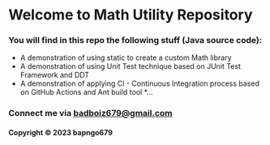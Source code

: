 # Welcome to Math Utility Repository
### You will find in this repo the following stuff (Java source code):

* A demonstration of using static to create a custom Math library
* A demonstration of using Unit Test technique based on JUnit Test Framework and DDT
* A demonstration of applying CI - Continuous Integration process based on GitHub Actions and Ant build tool
*...

### Connect me via badboiz679@gmail.com
#### Copyright &#169; 2023 bapngo679